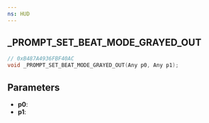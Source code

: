 ```yaml
---
ns: HUD
---
```

## _PROMPT_SET_BEAT_MODE_GRAYED_OUT

```c
// 0xB487A4936FBF40AC
void _PROMPT_SET_BEAT_MODE_GRAYED_OUT(Any p0, Any p1);
```

## Parameters
* **p0**:
* **p1**:
